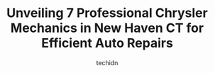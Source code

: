 ---
layout: ampstory
image: https://images.unsplash.com/photo-1665065337441-699748f75598?ixlib=rb-4.0.3&ixid=MnwxMjA3fDB8MHxwaG90by1wYWdlfHx8fGVufDB8fHx8&auto=format&fit=crop&w=640&h=853&q=80
author: techidn
featured: false
description: When it comes to finding reliable automotive experts in New Haven CT, USA, look no further than the 7 best Chrysler Mechanic in the area. With their exceptional skills and dedication to prov
title: Unveiling 7 Professional Chrysler Mechanics in New Haven CT for Efficient Auto Repairs
cover:
   title: Unveiling 7 Professional Chrysler Mechanics in New Haven CT for Efficient Auto Repairs
   subtitle: Rickpate
   background: https://images.unsplash.com/photo-1665065337441-699748f75598?ixlib=rb-4.0.3&ixid=MnwxMjA3fDB8MHxwaG90by1wYWdlfHx8fGVufDB8fHx8&auto=format&fit=crop&w=640&h=853&q=80

pages: 
 - layout: thirds
   top: <h1>#1 Tonys Auto Services Inc</h1>
   bottom: "<p>I cant say enough wonderful things about Tonys Auto Services! They made my trip quick, easy and seamless. Prices were much more reasonable than other larger shops in th</p>"
   background: https://www.knot35.com/toplist/wp-content/uploads/2023/06/best-chrysler-mechanic-1-in-new-haven-ct-1685840059.jpeg
   backgroundblur: true
 - layout: thirds
   top: <h1>#2 Annex Auto Repair</h1>
   bottom: "<p>166 Main Street Anx, New Haven, CT 06512, United States</p>"
   background: https://www.knot35.com/toplist/wp-content/uploads/2023/06/best-chrysler-mechanic-2-in-new-haven-ct-1685840059.jpeg
   cta:
      link: https://www.knot35.com/toplist/unveiling-7-professional-chrysler-mechanics-in-new-haven-ct-for-efficient-auto-repairs/
      text: Unveiling 7 Professional Chrysler Mechanics in New Haven CT for Efficient Auto Repairs
 - layout: thirds
   top: <h1>#3 Aquila Motors</h1>
   bottom: "<p>6 Fountain St, New Haven, CT 06515, United States</p>"
   background: https://www.knot35.com/toplist/wp-content/uploads/2023/06/best-chrysler-mechanic-3-in-new-haven-ct-1685840059.jpeg
   cta:
      link: https://www.knot35.com/toplist/unveiling-7-professional-chrysler-mechanics-in-new-haven-ct-for-efficient-auto-repairs/
      text: Unveiling 7 Professional Chrysler Mechanics in New Haven CT for Efficient Auto Repairs
 - layout: thirds
   top: <h1>#4 De Gennaro Auto & Truck Repair</h1>
   bottom: "<p>28 Locust St, West Haven, CT 06516, United States</p>"
   background: https://images.unsplash.com/photo-1557672172-298e090bd0f1?ixlib=rb-4.0.3&ixid=MnwxMjA3fDB8MHxwaG90by1wYWdlfHx8fGVufDB8fHx8&auto=format&fit=crop&w=640&h=853&q=80
   cta:
      link: https://www.knot35.com/toplist/unveiling-7-professional-chrysler-mechanics-in-new-haven-ct-for-efficient-auto-repairs/
      text: Unveiling 7 Professional Chrysler Mechanics in New Haven CT for Efficient Auto Repairs
 - layout: thirds
   top: <h1>#5 A & M Foreign Car Services Inc</h1>
   bottom: "<p>313 Forbes Ave, New Haven, CT 06512, United States</p>"
   background: https://images.unsplash.com/photo-1515405295579-ba7b45403062?ixlib=rb-4.0.3&ixid=MnwxMjA3fDB8MHxwaG90by1wYWdlfHx8fGVufDB8fHx8&auto=format&fit=crop&w=640&h=853&q=80
   cta:
      link: https://www.knot35.com/toplist/unveiling-7-professional-chrysler-mechanics-in-new-haven-ct-for-efficient-auto-repairs/
      text: Unveiling 7 Professional Chrysler Mechanics in New Haven CT for Efficient Auto Repairs
 - layout: thirds
   top: <h1>#6 Primetime Auto Sales & Repairs LLC</h1>
   bottom: "<p>270 Forbes Ave, New Haven, CT 06512, United States</p>"
   background: https://images.unsplash.com/photo-1609083590460-7b8cc0ca65f8?ixlib=rb-4.0.3&ixid=MnwxMjA3fDB8MHxwaG90by1wYWdlfHx8fGVufDB8fHx8&auto=format&fit=crop&w=640&h=853&q=80
   cta:
      link: https://www.knot35.com/toplist/unveiling-7-professional-chrysler-mechanics-in-new-haven-ct-for-efficient-auto-repairs/
      text: Unveiling 7 Professional Chrysler Mechanics in New Haven CT for Efficient Auto Repairs
 - layout: thirds
   top: <h1>#7 Euros Auto Services Center</h1>
   bottom: "<p>181 East St, New Haven, CT 06511, United States</p>"
   background: https://images.unsplash.com/photo-1608411404720-c8f0417bcdba?ixlib=rb-4.0.3&ixid=MnwxMjA3fDB8MHxwaG90by1wYWdlfHx8fGVufDB8fHx8&auto=format&fit=crop&w=640&h=853&q=80
   cta:
      link: https://www.knot35.com/toplist/unveiling-7-professional-chrysler-mechanics-in-new-haven-ct-for-efficient-auto-repairs/
      text: Unveiling 7 Professional Chrysler Mechanics in New Haven CT for Efficient Auto Repairs
 - layout: thirds
   middle: Continue reading...
   background: https://images.unsplash.com/photo-1567360425618-1594206637d2?ixlib=rb-4.0.3&ixid=MnwxMjA3fDB8MHxwaG90by1wYWdlfHx8fGVufDB8fHx8&auto=format&fit=crop&w=640&h=853&q=80
   cta:
      link: https://www.knot35.com/toplist/unveiling-7-professional-chrysler-mechanics-in-new-haven-ct-for-efficient-auto-repairs/
      text: Unveiling 7 Professional Chrysler Mechanics in New Haven CT for Efficient Auto Repairs
      
---